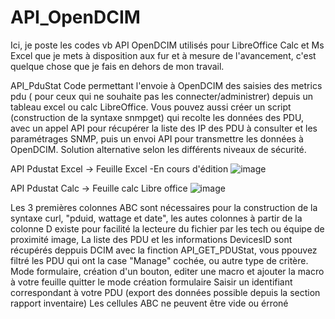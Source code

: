 # API_OpenDCIM
Ici, je poste les codes vb API OpenDCIM utilisés pour LibreOffice Calc et Ms Excel que je mets à disposition aux fur et à mesure de l'avancement, c'est quelque chose que je fais en dehors de mon travail.

API_PduStat
Code permettant l'envoie à OpenDCIM des saisies des metrics pdu ( pour ceux qui ne souhaite pas les connecter/administrer) depuis un tableau excel ou calc LibreOffice.
Vous pouvez aussi créer un script (construction de la syntaxe snmpget) qui recolte les données des PDU, avec un appel API pour récupérer la liste des IP des PDU à consulter et les paramétrages SNMP, puis un envoi API pour transmettre les données à OpenDCIM.
Solution alternative selon les différents niveaux de sécurité.

API Pdustat Excel -> Feuille Excel -En cours d'édition
![image](https://github.com/user-attachments/assets/cc458c17-3515-464e-8f2e-bbef70c4b88a)

API Pdustat Calc -> Feuille calc Libre office
![image](https://github.com/user-attachments/assets/24b0dd4e-eac8-439e-ab7b-afa6df1a3e4e)

Les 3 premières colonnes ABC sont nécessaires pour la construction de la syntaxe curl, "pduid, wattage et date", les autes colonnes à partir de la colonne D existe pour facilité la lecteure du fichier par les tech ou équipe de proximité
image, La liste des PDU et les informations DevicesID sont récupérés deppuis DCIM avec la finction API_GET_PDUStat, vous ppouvez filtré les PDU qui ont la case "Manage" cochée, ou autre type de critère.
Mode formulaire, création d'un bouton, editer une macro et ajouter la macro à votre feuille quitter le mode création formulaire
Saisir un identifiant correspondant à votre PDU (export des données possible depuis la section rapport inventaire)
Les cellules ABC ne peuvent être vide ou érroné
